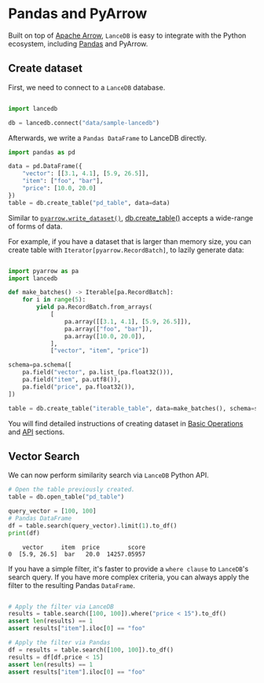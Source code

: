 # Pandas and PyArrow


Built on top of [Apache Arrow](https://arrow.apache.org/),
`LanceDB` is easy to integrate with the Python ecosystem, including [Pandas](https://pandas.pydata.org/)
and PyArrow.

## Create dataset

First, we need to connect to a `LanceDB` database.

```py

import lancedb

db = lancedb.connect("data/sample-lancedb")
```

Afterwards, we write a `Pandas DataFrame` to LanceDB directly.

```py
import pandas as pd

data = pd.DataFrame({
    "vector": [[3.1, 4.1], [5.9, 26.5]],
    "item": ["foo", "bar"],
    "price": [10.0, 20.0]
})
table = db.create_table("pd_table", data=data)
```

Similar to [`pyarrow.write_dataset()`](https://arrow.apache.org/docs/python/generated/pyarrow.dataset.write_dataset.html),
[db.create_table()](../python/#lancedb.db.DBConnection.create_table) accepts a wide-range of forms of data.

For example, if you have a dataset that is larger than memory size, you can create table with `Iterator[pyarrow.RecordBatch]`,
to lazily generate data:

```py

import pyarrow as pa
import lancedb

def make_batches() -> Iterable[pa.RecordBatch]:
    for i in range(5):
        yield pa.RecordBatch.from_arrays(
            [
                pa.array([[3.1, 4.1], [5.9, 26.5]]),
                pa.array(["foo", "bar"]),
                pa.array([10.0, 20.0]),
            ],
            ["vector", "item", "price"])

schema=pa.schema([
    pa.field("vector", pa.list_(pa.float32())),
    pa.field("item", pa.utf8()),
    pa.field("price", pa.float32()),
])

table = db.create_table("iterable_table", data=make_batches(), schema=schema)
```

You will find detailed instructions of creating dataset in
[Basic Operations](../basic.md) and [API](../python/#lancedb.db.DBConnection.create_table)
sections.

## Vector Search

We can now perform similarity search via `LanceDB` Python API.

```py
# Open the table previously created.
table = db.open_table("pd_table")

query_vector = [100, 100]
# Pandas DataFrame
df = table.search(query_vector).limit(1).to_df()
print(df)
```

```
    vector     item  price        score
0  [5.9, 26.5]  bar   20.0  14257.05957
```

If you have a simple filter, it's faster to provide a `where clause` to `LanceDB`'s search query.
If you have more complex criteria, you can always apply the filter to the resulting Pandas `DataFrame`.

```python

# Apply the filter via LanceDB
results = table.search([100, 100]).where("price < 15").to_df()
assert len(results) == 1
assert results["item"].iloc[0] == "foo"

# Apply the filter via Pandas
df = results = table.search([100, 100]).to_df()
results = df[df.price < 15]
assert len(results) == 1
assert results["item"].iloc[0] == "foo"
```